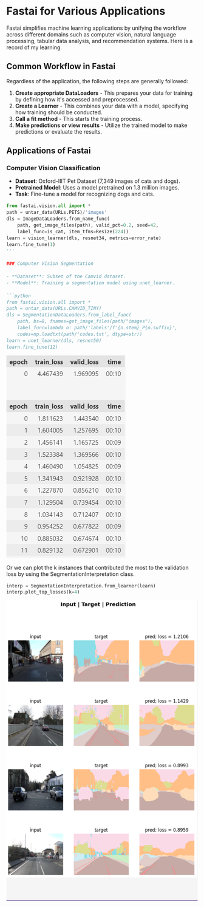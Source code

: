 # Fastai for Various Applications

Fastai simplifies machine learning applications by unifying the workflow across different domains such as computer vision, natural language processing, tabular data analysis, and recommendation systems. Here is a record of my learning.

## Common Workflow in Fastai

Regardless of the application, the following steps are generally followed:

1. **Create appropriate DataLoaders** - This prepares your data for training by defining how it's accessed and preprocessed.
2. **Create a Learner** - This combines your data with a model, specifying how training should be conducted.
3. **Call a fit method** - This starts the training process.
4. **Make predictions or view results** - Utilize the trained model to make predictions or evaluate the results.

## Applications of Fastai

### Computer Vision Classification

- **Dataset**: Oxford-IIIT Pet Dataset (7,349 images of cats and dogs).
- **Pretrained Model**: Uses a model pretrained on 1.3 million images.
- **Task**: Fine-tune a model for recognizing dogs and cats.

```python
from fastai.vision.all import *
path = untar_data(URLs.PETS)/'images'
dls = ImageDataLoaders.from_name_func(
    path, get_image_files(path), valid_pct=0.2, seed=42,
    label_func=is_cat, item_tfms=Resize(224))
learn = vision_learner(dls, resnet34, metrics=error_rate)
learn.fine_tune(1)
'''

### Computer Vision Segmentation

- **Dataset**: Subset of the Camvid dataset.
- **Model**: Training a segmentation model using unet_learner.

```python
from fastai.vision.all import *
path = untar_data(URLs.CAMVID_TINY)
dls = SegmentationDataLoaders.from_label_func(
    path, bs=8, fnames=get_image_files(path/"images"),
    label_func=lambda o: path/'labels'/f'{o.stem}_P{o.suffix}',
    codes=np.loadtxt(path/'codes.txt', dtype=str))
learn = unet_learner(dls, resnet50)
learn.fine_tune(12)
```

![](/images/seg1.jpg "Results")

Or we can plot the k instances that contributed the most to the validation loss by using the SegmentationInterpretation class.

```python
interp = SegmentationInterpretation.from_learner(learn)
interp.plot_top_losses(k=4)
```

![](/images/seg2.jpg "Show")

